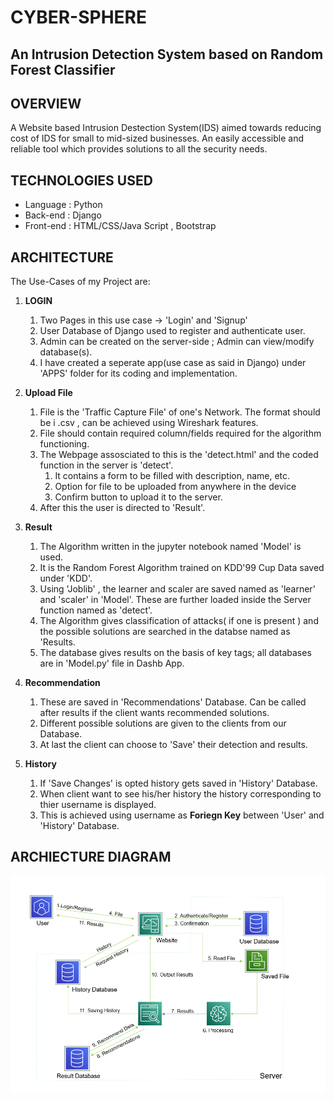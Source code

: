 # CYBER-SPHERE 
## An Intrusion Detection System based on Random Forest Classifier

## OVERVIEW
A Website based Intrusion Destection System(IDS) aimed towards reducing cost of IDS for small to mid-sized businesses. An easily accessible and reliable tool which provides solutions to all the security needs.

## TECHNOLOGIES USED
- Language : Python
- Back-end : Django 
- Front-end : HTML/CSS/Java Script , Bootstrap

## ARCHITECTURE
The Use-Cases of my Project are:
 
1. **LOGIN**
   
   1. Two Pages in this use case -> 'Login' and 'Signup'
   2. User Database of Django used to register and authenticate user.
   3. Admin can be created on the server-side ; Admin can view/modify database(s).
   4. I have created a seperate app(use case as said in Django) under 'APPS' folder for its coding and implementation.
   
2. **Upload File**

   1. File is the 'Traffic Capture File' of one's Network. The format should be i .csv , can be achieved using Wireshark features.
   2. File should contain required column/fields required for the algorithm functioning.
   3. The Webpage assosciated to this is the 'detect.html' and the coded function in the server is 'detect'.
        1. It contains a form to be filled with description, name, etc.
        2. Option for file to be uploaded from anywhere in the device
        3. Confirm button to upload it to the server.
   4. After this the user is directed to 'Result'.
   
3. **Result**

   1. The Algorithm written in the jupyter notebook named 'Model' is used.
   2. It is the Random Forest Algorithm trained on KDD'99 Cup Data saved under 'KDD'.
   3. Using 'Joblib' , the learner and scaler are saved named as 'learner' and 'scaler' in 'Model'. These are further loaded inside the Server function named as 'detect'.
   4. The Algorithm gives classification of attacks( if one is present ) and the possible solutions are searched in the databse named as 'Results.
   5. The database gives results on the basis of key tags; all databases are in 'Model.py' file in Dashb App.
   
4. **Recommendation**

   1. These are saved in 'Recommendations' Database. Can be called after results if the client wants recommended solutions.
   2. Different possible solutions are given to the clients from our Database.
   3. At last the client can choose to 'Save' their detection and results.
   
5. **History**

   1. If 'Save Changes' is opted history gets saved in 'History' Database.
   2. When client want to see his/her history the history corresponding to thier username is displayed.
   3. This is achieved using username as **Foriegn Key** between 'User' and 'History' Database.
   

## ARCHIECTURE DIAGRAM ##


![_Architecture Diagram_](https://github.com/YashwantChauhan/SDL/blob/main/IDS/static/Readme/Architecture.PNG?v=4&s=200)
